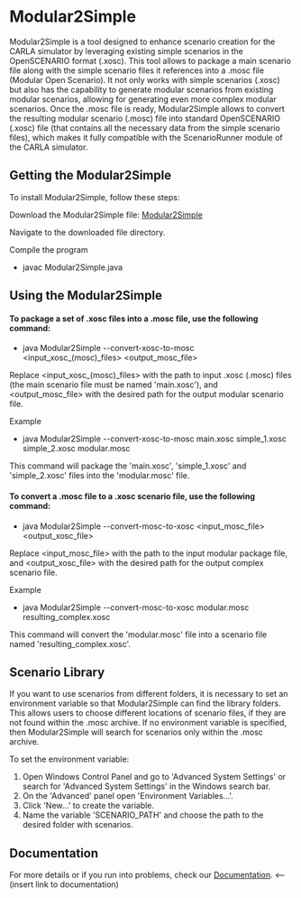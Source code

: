 Modular2Simple
========================
Modular2Simple is a tool designed to enhance scenario creation for the CARLA simulator by leveraging
existing simple scenarios in the OpenSCENARIO format (.xosc). This tool allows to package a main scenario file
along with the simple scenario files it references into a .mosc file (Modular Open Scenario). It not only
works with simple scenarios (.xosc) but also has the capability to generate modular scenarios from existing modular
scenarios, allowing for generating even more complex modular scenarios. Once the .mosc file is ready, Modular2Simple
allows to convert the resulting modular scenario (.mosc) file into standard OpenSCENARIO (.xosc) file (that contains
all the necessary data from the simple scenario files), which makes it fully compatible with the ScenarioRunner module
of the CARLA simulator.

Getting the Modular2Simple
---------------------------
To install Modular2Simple, follow these steps:

Download the Modular2Simple
file: [Modular2Simple](https://github.com/NikolaiKhriapov/modular2simple/blob/main/src/Modular2Simple.java)

Navigate to the downloaded file directory.

Compile the program

* javac Modular2Simple.java

Using the Modular2Simple
---------------------------

#### To package a set of .xosc files into a .mosc file, use the following command:

* java Modular2Simple --convert-xosc-to-mosc <input_xosc_(mosc)_files> <output_mosc_file>

Replace <input_xosc_(mosc)_files> with the path to input .xosc (.mosc) files (the main scenario file must be named
'main.xosc'), and <output_mosc_file> with the desired path for the output modular scenario file.

Example

* java Modular2Simple --convert-xosc-to-mosc main.xosc simple_1.xosc simple_2.xosc modular.mosc

This command will package the 'main.xosc', 'simple_1.xosc' and 'simple_2.xosc' files into the 'modular.mosc' file.

#### To convert a .mosc file to a .xosc scenario file, use the following command:

* java Modular2Simple --convert-mosc-to-xosc <input_mosc_file> <output_xosc_file>

Replace <input_mosc_file> with the path to the input modular package file, and <output_xosc_file> with the desired path
for the output complex scenario file.

Example

* java Modular2Simple --convert-mosc-to-xosc modular.mosc resulting_complex.xosc

This command will convert the 'modular.mosc' file into a scenario file named 'resulting_complex.xosc'.

Scenario Library
---------------------------

If you want to use scenarios from different folders, it is necessary to set an environment variable so that
Modular2Simple can find the library folders. This allows users to choose different locations of scenario files, if they
are not found within the .mosc archive. If no environment variable is specified, then Modular2Simple will search for
scenarios only within the .mosc archive.

To set the environment variable:

1. Open Windows Control Panel and go to 'Advanced System Settings' or search for 'Advanced System Settings' in the
   Windows search bar.
2. On the 'Advanced' panel open 'Environment Variables...'.
3. Click 'New...' to create the variable.
4. Name the variable 'SCENARIO_PATH' and choose the path to the desired folder with scenarios.

Documentation
---------------------------
For more details or if you run into problems, check our
[Documentation](http://link-to-documentation). <-- (insert link to documentation) 
